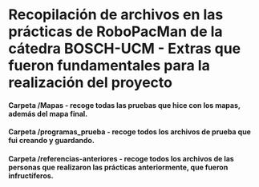 # Recopilación de archivos en las prácticas de RoboPacMan de la cátedra BOSCH-UCM - Extras que fueron fundamentales para la realización del proyecto

#### Carpeta /Mapas - recoge todas las pruebas que hice con los mapas, además del mapa final. 

#### Carpeta /programas_prueba - recoge todos los archivos de prueba que fui creando y guardando. 

#### Carpeta /referencias-anteriores - recoge todos los archivos de las personas que realizaron las prácticas anteriormente, que fueron infructíferos. 
